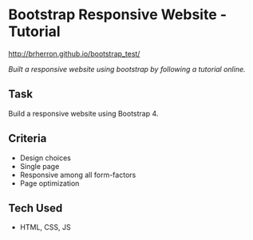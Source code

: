 # Bootstrap Responsive Website - Tutorial

http://brherron.github.io/bootstrap_test/

*Built a responsive website using bootstrap by following a tutorial online.*

## Task

Build a responsive website using Bootstrap 4.

## Criteria

- Design choices
- Single page
- Responsive among all form-factors
- Page optimization

## Tech Used

- HTML, CSS, JS

